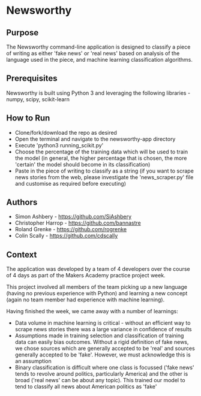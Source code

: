 # Newsworthy

## Purpose

The Newsworthy command-line application is designed to classify a piece of writing as either 'fake news' or 'real news' based on analysis of the language used in the piece, and machine learning classification algorithms.

## Prerequisites

Newsworthy is built using Python 3 and leveraging the following libraries - numpy, scipy, scikit-learn

## How to Run

* Clone/fork/download the repo as desired
* Open the terminal and navigate to the newsworthy-app directory
* Execute 'python3 running_scikit.py'
* Choose the percentage of the training data which will be used to train the model (in general, the higher percentage that is chosen, the more 'certain' the model should become in its classification)
* Paste in the piece of writing to classify as a string (if you want to scrape news stories from the web, please investigate the 'news_scraper.py' file and customise as required before executing)

## Authors

* Simon Ashbery - https://github.com/SiAshbery
* Christopher Harrop - https://github.com/bannastre
* Roland Grenke - https://github.com/rogrenke
* Colin Scally - https://github.com/cdscally

## Context

The application was developed by a team of 4 developers over the course of 4 days as part of the Makers Academy practice project week.

This project involved all members of the team picking up a new language (having no previous experience with Python) and learning a new concept (again no team member had experience with machine learning).

Having finished the week, we came away with a number of learnings:
* Data volume in machine learning is critical - without an efficient way to scrape news stories there was a large variance in confidence of results
* Assumptions made in training selection and classification of training data can easily bias outcomes. Without a rigid definition of fake news, we chose sources which are generally accepted to be 'real' and sources generally accepted to be 'fake'. However, we must acknowledge this is an assumption
* Binary classification is difficult where one class is focussed ('fake news' tends to revolve around politics, particularly America) and the other is broad ('real news' can be about any topic). This trained our model to tend to classify all news about American politics as 'fake'
